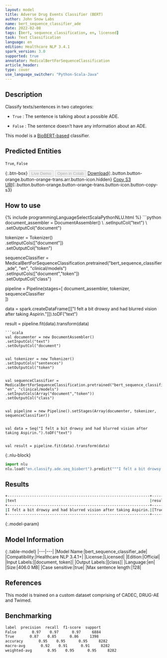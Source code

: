 ```yaml
---
layout: model
title: Adverse Drug Events Classifier (BERT)
author: John Snow Labs
name: bert_sequence_classifier_ade
date: 2022-02-08
tags: [bert, sequence_classification, en, licensed]
task: Text Classification
language: en
edition: Healthcare NLP 3.4.1
spark_version: 3.0
supported: true
annotator: MedicalBertForSequenceClassification
article_header:
type: cover
use_language_switcher: "Python-Scala-Java"
---
```



## Description


Classify texts/sentences in two categories:


- `True` : The sentence is talking about a possible ADE.


- `False` : The sentence doesn’t have any information about an ADE.


This model is a [BioBERT-based](https://github.com/dmis-lab/biobert) classifier.


## Predicted Entities


`True`, `False`


{:.btn-box}
<button class="button button-orange" disabled>Live Demo</button>
<button class="button button-orange" disabled>Open in Colab</button>
[Download](https://s3.amazonaws.com/auxdata.johnsnowlabs.com/clinical/models/bert_sequence_classifier_ade_en_3.4.1_3.0_1644324436716.zip){:.button.button-orange.button-orange-trans.arr.button-icon.hidden}
[Copy S3 URI](s3://auxdata.johnsnowlabs.com/clinical/models/bert_sequence_classifier_ade_en_3.4.1_3.0_1644324436716.zip){:.button.button-orange.button-orange-trans.button-icon.button-copy-s3}


## How to use






<div class="tabs-box" markdown="1">
{% include programmingLanguageSelectScalaPythonNLU.html %}
```python
document_assembler = DocumentAssembler() \
.setInputCol("text") \
.setOutputCol("document")


tokenizer = Tokenizer() \
.setInputCols(["document"]) \
.setOutputCol("token")


sequenceClassifier = MedicalBertForSequenceClassification.pretrained("bert_sequence_classifier_ade", "en", "clinical/models")\
.setInputCols(["document","token"])\
.setOutputCol("class")


pipeline = Pipeline(stages=[
document_assembler, 
tokenizer,
sequenceClassifier    
])


data = spark.createDataFrame([["I felt a bit drowsy and had blurred vision after taking Aspirin."]]).toDF("text")


result = pipeline.fit(data).transform(data)
```
```scala
val documenter = new DocumentAssembler() 
.setInputCol("text") 
.setOutputCol("document")


val tokenizer = new Tokenizer()
.setInputCols("sentences")
.setOutputCol("token")


val sequenceClassifier = MedicalBertForSequenceClassification.pretrained("bert_sequence_classifier_ade", "en", "clinical/models")
.setInputCols(Array("document","token"))
.setOutputCol("class")


val pipeline = new Pipeline().setStages(Array(documenter, tokenizer, sequenceClassifier))


val data = Seq("I felt a bit drowsy and had blurred vision after taking Aspirin.").toDF("text")


val result = pipeline.fit(data).transform(data)
```


{:.nlu-block}
```python
import nlu
nlu.load("en.classify.ade.seq_biobert").predict("""I felt a bit drowsy and had blurred vision after taking Aspirin.""")
```

</div>


## Results


```bash
+----------------------------------------------------------------+------+
|text                                                            |result|
+----------------------------------------------------------------+------+
|I felt a bit drowsy and had blurred vision after taking Aspirin.|[True]|
+----------------------------------------------------------------+------+
```


{:.model-param}
## Model Information


{:.table-model}
|---|---|
|Model Name:|bert_sequence_classifier_ade|
|Compatibility:|Healthcare NLP 3.4.1+|
|License:|Licensed|
|Edition:|Official|
|Input Labels:|[document, token]|
|Output Labels:|[class]|
|Language:|en|
|Size:|406.0 MB|
|Case sensitive:|true|
|Max sentence length:|128|


## References


This model is trained on a custom dataset comprising of CADEC, DRUG-AE and Twimed.


## Benchmarking


```bash 
label  precision  recall  f1-score  support
False       0.97    0.97      0.97     6884
True       0.87    0.85      0.86     1398
accuracy       0.95    0.95      0.95     8282
macro-avg       0.92    0.91      0.91     8282
weighted-avg       0.95    0.95      0.95     8282
```
<!--stackedit_data:
eyJoaXN0b3J5IjpbMTA5NTEwNTM1MSwxOTk2NjIzMTM3LC0yMD
EzMDEzOTQ1XX0=
-->